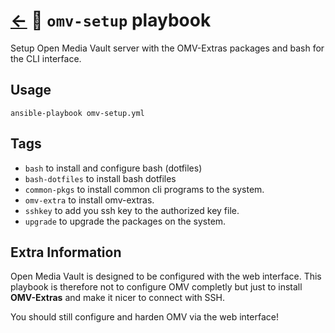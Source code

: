 # [←](..) 📖 `omv-setup` playbook

Setup Open Media Vault server with the OMV-Extras packages and bash for the CLI interface.


## Usage

```console
ansible-playbook omv-setup.yml
```


## Tags

- `bash` to install and configure bash (dotfiles)
- `bash-dotfiles` to install bash dotfiles
- `common-pkgs` to install common cli programs to the system.
- `omv-extra` to install omv-extras.
- `sshkey` to add you ssh key to the authorized key file.
- `upgrade` to upgrade the packages on the system.


## Extra Information

Open Media Vault is designed to be configured with the web interface. This playbook is therefore not to configure OMV completly but just to install **OMV-Extras** and make it nicer to connect with SSH.

You should still configure and harden OMV via the web interface!
